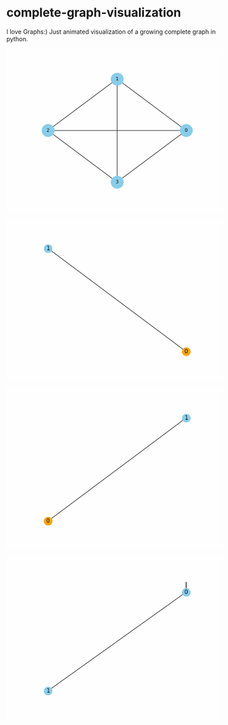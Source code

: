 # complete-graph-visualization
I love Graphs:)
Just animated visualization of a growing complete graph in python.

![Complete Graph Animation](complete_graph.gif)

![Start Graph animation soon](star_graph.gif)

![Start Graph animation soon](wheel_graph.gif)

![Start Graph animation soon](circular_ring_graph.gif)


<!-- ![wheel Graph](image.png) -->

